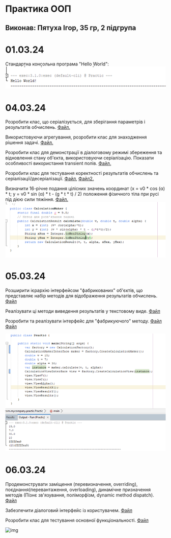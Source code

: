 # Практика ООП
## Виконав: Пятуха Ігор, 35 гр, 2 підгрупа
# 01.03.24
Стандартна консольна програма "Hello World":
![Alt text](img/1.03.24.png)

# 04.03.24
Розробити клас, що серіалізується, для зберігання параметрів і результатів обчислень.
[Файл.](src/main/java/com/mycompany/practic/calculation/CalculationResult.java)

Використовуючи агрегування, розробити клас для знаходження рішення задачі.
[Файл.](src/main/java/com/mycompany/practic/calculation/CalculationMaker.java)

Розробити клас для демонстрації в діалоговому режимі збереження та відновлення стану об'єкта, використовуючи серіалізацію. Показати особливості використання transient полів.
[Файл.](src/main/java/com/mycompany/practic/Serialization/Serializator.java)

Розробити клас для тестування коректності результатів обчислень та серіалізації/десеріалізації.
[Файл](src/test/java/com/mycompany/practic/calculation/CalculationMakerTest.java), 
[Файл2.](src/test/java/com/mycompany/practic/calculation/CalculationResultTest.java)

Визначити 16-річне подання цілісних значень координат (x = v0 * cos (α) * t; y = v0 * sin (α) * t - (g * t * t) / 2) положення фізичного тіла при русі під дією сили тяжіння.
[Файл.](src/main/java/com/mycompany/practic/calculation/CalculationMaker.java)
![img](img/04.03.2024.png)

# 05.03.24
Розширити ієрархію інтерфейсом "фабрикованих" об'єктів, що представляє набір методів для відображення результатів обчислень.
[Файл](src/main/java/com/mycompany/practic/calculation/CalculationViewInterface.java)

Реалізувати ці методи виведення результатів у текстовому виде.
[Файл](src/main/java/com/mycompany/practic/calculation/CalculationView.java)

Розробити та реалізувати інтерфейс для "фабрикуючого" методу.
[Файл](src/main/java/com/mycompany/practic/calculation/CalculationFactory.java)
[Файл](src/main/java/com/mycompany/practic/calculation/CalculationFactoryInterface.java)

![img](img/05.03.2024.png)

# 06.03.24
Продемонструвати заміщення (перевизначення, overriding), поєднання(перевантаження, overloading), динамічне призначення методів (Пізнє зв'язування, поліморфізм, dynamic method dispatch).
[Файл](src/main/java/com/mycompany/practic/calculation/CalculationResult.java)

Забезпечити діалоговий інтерфейс із користувачем.
[Файл](src/main/java/com/mycompany/practic/CalculationWorker.java)

Розробити клас для тестування основної функціональності.
[Файл](src/test/java/com/mycompany/practic/CalculationWorkerTest.java)

![img](img/06.03.2024.png)